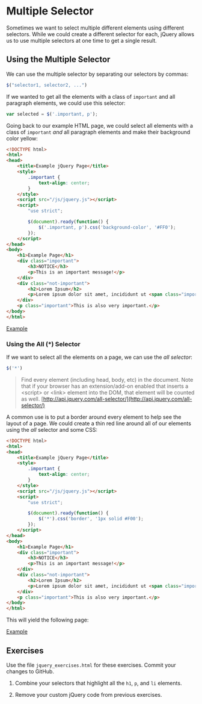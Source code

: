 # Multiple Selector

Sometimes we want to select multiple different elements using different selectors.  While we could create a different selector for each, jQuery allows us to use multiple selectors at one time to get a single result.

## Using the Multiple Selector

We can use the multiple selector by separating our selectors by commas:

```js
$("selector1, selector2, ...")
```

If we wanted to get all the elements with a class of `important` and all paragraph elements, we could use this selector:

```js
var selected = $('.important, p');
```

Going back to our example HTML page, we could select all elements with a class of `important` _and_ all paragraph elements and make their background color yellow:

```html
<!DOCTYPE html>
<html>
<head>
    <title>Example jQuery Page</title>
    <style>
        .important {
            text-align: center;
        }
    </style>
    <script src="/js/jquery.js"></script>
    <script>
        "use strict";

        $(document).ready(function() {
            $('.important, p').css('background-color', '#FF0');
        });
    </script>
</head>
<body>
    <h1>Example Page</h1>
    <div class="important">
        <h3>NOTICE</h3>
        <p>This is an important message!</p>
    </div>
    <div class="not-important">
        <h2>Lorem Ipsum</h2>
        <p>Lorem ipsum dolor sit amet, incididunt ut <span class="important">labore et dolore magna aliqua.</span>, quis ut aliquip ex ea commodo.</p>
    </div>
    <p class="important">This is also very important.</p>
</body>
</html>
```

[Example](http://jsbin.com/qejeli/1/edit?output)

### Using the All (*) Selector

If we want to select all the elements on a page, we can  use the _all selector_:

```js
$('*')
```

> Find every element (including head, body, etc) in the document. Note that if your browser has an extension/add-on enabled that inserts a &lt;script&gt; or &lt;link&gt; element into the DOM, that element will be counted as well.
[http://api.jquery.com/all-selector/](http://api.jquery.com/all-selector/)

A common use is to put a border around every element to help see the layout of a page.  We could create a thin red line around all of our elements using the _all_ selector and some CSS:

```html
<!DOCTYPE html>
<html>
<head>
    <title>Example jQuery Page</title>
    <style>
        .important {
            text-align: center;
        }
    </style>
    <script src="/js/jquery.js"></script>
    <script>
        "use strict";

        $(document).ready(function() {
            $('*').css('border', '1px solid #F00');
        });
    </script>
</head>
<body>
    <h1>Example Page</h1>
    <div class="important">
        <h3>NOTICE</h3>
        <p>This is an important message!</p>
    </div>
    <div class="not-important">
        <h2>Lorem Ipsum</h2>
        <p>Lorem ipsum dolor sit amet, incididunt ut <span class="important">labore et dolore magna aliqua.</span>, quis ut aliquip ex ea commodo.</p>
    </div>
    <p class="important">This is also very important.</p>
</body>
</html>
```

This will yield the following page:

[Example](http://jsbin.com/fivucu/1/edit?output)

## Exercises

Use the file `jquery_exercises.html` for these exercises.  Commit your changes to GitHub.

1. Combine your selectors that highlight all the `h1`, `p`, and `li` elements.

1. Remove your custom jQuery code from previous exercises.
